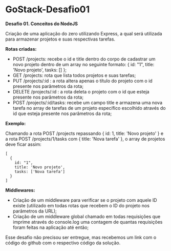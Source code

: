 # GoStack-Desafio01

**Desafio 01. Conceitos do NodeJS**

Criação de uma aplicação do zero utilizando Express, a qual será utilizada para armazenar projetos e suas respectivas tarefas.

**Rotas criadas:**

* POST /projects: recebe o id e title dentro do corpo de cadastrar um novo projeto dentro de um array no seguinte formato: { id: "1", title: 'Novo projeto', tasks: [] };
* GET /projects: rota que lista todos projetos e suas tarefas;
* PUT /projects/:id : a rota altera apenas o título do projeto com o id presente nos parâmetros da rota;
* DELETE /projects/:id : a rota deleta o projeto com o id que esteja presente nos parâmetros da rota;
* POST /projects/:id/tasks: recebe um campo title e armazena uma nova tarefa no array de tarefas de um projeto específico escolhido através do id que esteja presente nos parâmetros da rota;

**Exemplo:**

Chamando a rota POST /projects repassando { id: 1, title: 'Novo projeto' } e a rota POST /projects/1/tasks com { title: 'Nova tarefa' }, o array de projetos deve ficar assim:
```
[
  {
    id: "1",
    title: 'Novo projeto',
    tasks: ['Nova tarefa']
  }
]
```
**Middlewares:**

* Criação de um middleware para verificar se o projeto com aquele ID existe (utilizado em todas rotas que recebem o ID do projeto nos parâmetros da URL);
* Criação de um middleware global chamado em todas requisições que imprime através do console.log uma contagem de quantas requisições foram feitas na aplicação até então;

Esse desafio não precisou ser entregue, mas recebemos um link com o código do github com o respectivo código da solução.
